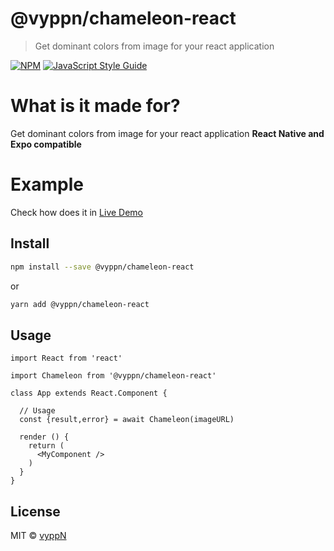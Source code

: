 # @vyppn/chameleon-react

> Get dominant colors from image for your react application

[![NPM](https://img.shields.io/npm/v/@vyppn/chameleon.svg)](https://www.npmjs.com/package/@vyppn/chameleon) [![JavaScript Style Guide](https://img.shields.io/badge/code_style-standard-brightgreen.svg)](https://standardjs.com)

# What is it made for?

Get dominant colors from image for your react application
<b>React Native and Expo compatible</b>


# Example

Check how does it in [Live Demo](http://vyppn-chameleon.surge.sh)

## Install

```bash
npm install --save @vyppn/chameleon-react
```

or

```bash
yarn add @vyppn/chameleon-react
```

## Usage

```tsx
import React from 'react'

import Chameleon from '@vyppn/chameleon-react'

class App extends React.Component {

  // Usage
  const {result,error} = await Chameleon(imageURL)
  
  render () {
    return (
      <MyComponent />
    )
  }
}
```

## License

MIT © [vyppN](https://github.com/vyppN)
